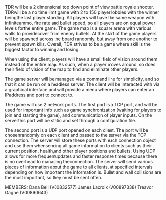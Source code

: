 TDR will be a 2 dimensional top down point of view battle royale shooter.  TDRwill 
be a no time limit game with 2 to 150 player lobbies with the winner beingthe last 
player standing. All players will have the same weapon with infiniteammo, fire rate 
and bullet speed, so all players are on equal power levels forthe entire game. The
game map is a square arena with various walls to providecover from enemy bullets. At
the start of the game players will be spawned across the board randomly, but away from 
one another to prevent spawn kills. Overall, TDR strives to be a game where skill is
the biggest factor to winning and losing.

When using the client, players will have a small field of vision around them instead
of the entire map. As such, when a player moves around, so does their field of vision
of the map to find and eliminate other players. 

The game server will be managed via a command line for simplicity, and so that it can 
be run on a headless server. The client will be interacted with via a graphical interface 
and will provide a menu where players can enter an IPaddress and port to connect to.

The game will use 2 network ports. The first port is a TCP port, and will be used for 
important info such as game synchronization (waiting for players to join and starting 
the game), and communication of player inputs.  On the serverthis port will be static 
and set through a configuration file.

The second port is a UDP port opened on each client. The port will be chosenrandomly 
on each client and passed to the server via the TCP connection. The server will store
these ports with  each connection object and use them whensending all game information
to clients such as their current position, health,and other player positions and bullets. 
Using UDP allows for more frequentupdates and faster response times because there is no 
overhead to managing theconnection. The server will send various pieces of information 
about the game to all clients, at specified intervals depending on how important the 
information is. Bullet and wall collisions are the most important, so they must be sent 
often.

MEMBERS: 
Dana Bell (V00832577)
James Lacroix (V00897338)
Treavor Gagne (V00890643)
